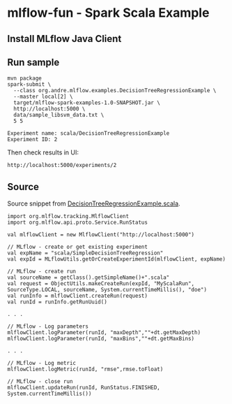 # mlflow-fun - Spark Scala Example

## Install MLflow Java Client

## Run sample

```
mvn package
spark-submit \
  --class org.andre.mlflow.examples.DecisionTreeRegressionExample \
  --master local[2] \
  target/mlflow-spark-examples-1.0-SNAPSHOT.jar \
  http://localhost:5000 \
  data/sample_libsvm_data.txt \
  5 5

Experiment name: scala/DecisionTreeRegressionExample
Experiment ID: 2

```
Then check results in UI:
```
http://localhost:5000/experiments/2
```

## Source

Source snippet from [DecisionTreeRegressionExample.scala](src/main/scala/org/andre/mlflow/examples/DecisionTreeRegressionExample.scala).
```
import org.mlflow.tracking.MlflowClient
import org.mlflow.api.proto.Service.RunStatus

val mlflowClient = new MlflowClient("http://localhost:5000")

// MLflow - create or get existing experiment
val expName = "scala/SimpleDecisionTreeRegression"
val expId = MLflowUtils.getOrCreateExperimentId(mlflowClient, expName)

// MLflow - create run
val sourceName = getClass().getSimpleName()+".scala"
val request = ObjectUtils.makeCreateRun(expId, "MyScalaRun", SourceType.LOCAL, sourceName, System.currentTimeMillis(), "doe")
val runInfo = mlflowClient.createRun(request)
val runId = runInfo.getRunUuid()

. . .

// MLflow - Log parameters
mlflowClient.logParameter(runId, "maxDepth",""+dt.getMaxDepth)
mlflowClient.logParameter(runId, "maxBins",""+dt.getMaxBins)

. . .

// MLflow - Log metric
mlflowClient.logMetric(runId, "rmse",rmse.toFloat)

// MLflow - close run
mlflowClient.updateRun(runId, RunStatus.FINISHED, System.currentTimeMillis())
```
